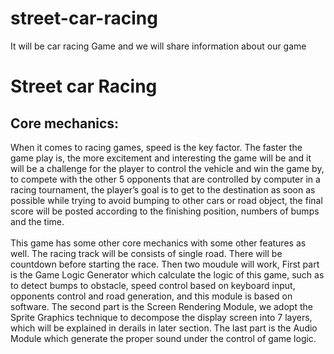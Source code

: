 # street-car-racing
It will be car racing Game and we will share information about our game
<html>
<head>

</head>
<body>
    <h1>
        Street car Racing
    </h1>
    <h2>
        Core mechanics:
    </h2>
    <p>
        When it comes to racing games, speed is the key factor. The faster the game play is, the more excitement and interesting
        the game will be and it will be a challenge for the player to control
        the vehicle and win the game by, to compete with the other 5
        opponents that are controlled by computer in a racing tournament, the player’s goal is to get to the
        destination as soon as possible while trying to avoid bumping to other cars or road object, the final score
        will be posted according to the finishing position, numbers of bumps and the time.
        <br>
        <br>
        This game has some other core mechanics with some other features as well. The racing track will be consists of single road.
        There will be countdown before starting the race. Then two moudule will work, First part is the Game Logic Generator which calculate the
        logic of this game, such as to detect bumps to obstacle, speed control based on keyboard input, opponents
        control and road generation, and this module is based on software. The second part is the Screen
        Rendering Module, we adopt the Sprite Graphics technique to decompose the display screen into 7 layers,
        which will be explained in derails in later section. The last part is the Audio Module which generate the
        proper sound under the control of game logic.


</body>
</html>
